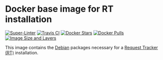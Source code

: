 # Docker base image for RT installation

[![Super-Linter](https://github.com/cloos/docker-rt-base/workflows/Super-Linter/badge.svg)](https://github.com/marketplace/actions/super-linter)
[![Travis CI](https://img.shields.io/travis/cloos/docker-rt-base/master.svg)](https://travis-ci.org/cloos/docker-rt-base)
[![Docker Stars](https://img.shields.io/docker/stars/netsandbox/request-tracker-base.svg)](https://hub.docker.com/r/netsandbox/request-tracker-base/)
[![Docker Pulls](https://img.shields.io/docker/pulls/netsandbox/request-tracker-base.svg)](https://hub.docker.com/r/netsandbox/request-tracker-base/)
[![Image Size and Layers](https://images.microbadger.com/badges/image/netsandbox/request-tracker-base.svg)](https://microbadger.com/images/netsandbox/request-tracker-base "Get your own image badge on microbadger.com")

This image contains the [Debian](https://www.debian.org/) packages necessary for a [Request Tracker (RT)](https://www.bestpractical.com/rt/) installation.
